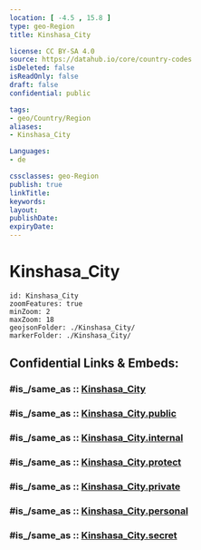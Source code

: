 ```yaml
---
location: [ -4.5 , 15.8 ] 
type: geo-Region
title: Kinshasa_City

license: CC BY-SA 4.0
source: https://datahub.io/core/country-codes
isDeleted: false
isReadOnly: false
draft: false
confidential: public

tags:
- geo/Country/Region
aliases:
- Kinshasa_City

Languages:
- de

cssclasses: geo-Region
publish: true
linkTitle: 
keywords: 
layout: 
publishDate: 
expiryDate: 
---
```


# Kinshasa_City

```leaflet
id: Kinshasa_City
zoomFeatures: true 
minZoom: 2 
maxZoom: 18
geojsonFolder: ./Kinshasa_City/
markerFolder: ./Kinshasa_City/
```


## Confidential Links & Embeds: 

### #is_/same_as :: [Kinshasa_City](/_Standards/Earth/Continent/Africa/Africa~Central/Congo~Kinshasa/provinces~Congo-Kinshasa@1997/Kinshasa_City.md) 

### #is_/same_as :: [Kinshasa_City.public](/_public/Earth/Continent/Africa/Africa~Central/Congo~Kinshasa/provinces~Congo-Kinshasa@1997/Kinshasa_City.public.md) 

### #is_/same_as :: [Kinshasa_City.internal](/_internal/Earth/Continent/Africa/Africa~Central/Congo~Kinshasa/provinces~Congo-Kinshasa@1997/Kinshasa_City.internal.md) 

### #is_/same_as :: [Kinshasa_City.protect](/_protect/Earth/Continent/Africa/Africa~Central/Congo~Kinshasa/provinces~Congo-Kinshasa@1997/Kinshasa_City.protect.md) 

### #is_/same_as :: [Kinshasa_City.private](/_private/Earth/Continent/Africa/Africa~Central/Congo~Kinshasa/provinces~Congo-Kinshasa@1997/Kinshasa_City.private.md) 

### #is_/same_as :: [Kinshasa_City.personal](/_personal/Earth/Continent/Africa/Africa~Central/Congo~Kinshasa/provinces~Congo-Kinshasa@1997/Kinshasa_City.personal.md) 

### #is_/same_as :: [Kinshasa_City.secret](/_secret/Earth/Continent/Africa/Africa~Central/Congo~Kinshasa/provinces~Congo-Kinshasa@1997/Kinshasa_City.secret.md)


